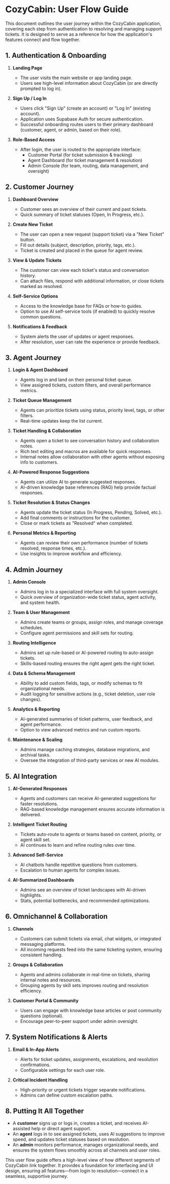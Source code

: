 # CozyCabin: User Flow Guide

This document outlines the user journey within the CozyCabin application, covering each step from authentication to resolving and managing support tickets. It is designed to serve as a reference for how the application's features connect and flow together.

## 1. Authentication & Onboarding

1. **Landing Page**  
   - The user visits the main website or app landing page.  
   - Users see high-level information about CozyCabin (or are directly prompted to log in).

2. **Sign Up / Log In**  
   - Users click "Sign Up" (create an account) or "Log In" (existing account).  
   - Application uses Supabase Auth for secure authentication.  
   - Successful onboarding routes users to their primary dashboard (customer, agent, or admin, based on their role).

3. **Role-Based Access**  
   - After login, the user is routed to the appropriate interface:  
     - Customer Portal (for ticket submission & tracking)  
     - Agent Dashboard (for ticket management & resolution)  
     - Admin Console (for team, routing, data management, and oversight)

## 2. Customer Journey

1. **Dashboard Overview**  
   - Customer sees an overview of their current and past tickets.  
   - Quick summary of ticket statuses (Open, In Progress, etc.).

2. **Create New Ticket**  
   - The user can open a new request (support ticket) via a "New Ticket" button.  
   - Fill out details (subject, description, priority, tags, etc.).  
   - Ticket is created and placed in the queue for agent review.

3. **View & Update Tickets**  
   - The customer can view each ticket's status and conversation history.  
   - Can attach files, respond with additional information, or close tickets marked as resolved.

4. **Self-Service Options**  
   - Access to the knowledge base for FAQs or how-to guides.  
   - Option to use AI self-service tools (if enabled) to quickly resolve common questions.

5. **Notifications & Feedback**  
   - System alerts the user of updates or agent responses.  
   - After resolution, user can rate the experience or provide feedback.

## 3. Agent Journey

1. **Login & Agent Dashboard**  
   - Agents log in and land on their personal ticket queue.  
   - View assigned tickets, custom filters, and overall performance metrics.

2. **Ticket Queue Management**  
   - Agents can prioritize tickets using status, priority level, tags, or other filters.  
   - Real-time updates keep the list current.

3. **Ticket Handling & Collaboration**  
   - Agents open a ticket to see conversation history and collaboration notes.  
   - Rich text editing and macros are available for quick responses.  
   - Internal notes allow collaboration with other agents without exposing info to customers.

4. **AI-Powered Response Suggestions**  
   - Agents can utilize AI to generate suggested responses.  
   - AI-driven knowledge base references (RAG) help provide factual responses.

5. **Ticket Resolution & Status Changes**  
   - Agents update the ticket status (In Progress, Pending, Solved, etc.).  
   - Add final comments or instructions for the customer.  
   - Close or mark tickets as "Resolved" when completed.

6. **Personal Metrics & Reporting**  
   - Agents can review their own performance (number of tickets resolved, response times, etc.).  
   - Use insights to improve workflow and efficiency.

## 4. Admin Journey

1. **Admin Console**  
   - Admins log in to a specialized interface with full system oversight.  
   - Quick overview of organization-wide ticket status, agent activity, and system health.

2. **Team & User Management**  
   - Admins create teams or groups, assign roles, and manage coverage schedules.  
   - Configure agent permissions and skill sets for routing.

3. **Routing Intelligence**  
   - Admins set up rule-based or AI-powered routing to auto-assign tickets.  
   - Skills-based routing ensures the right agent gets the right ticket.

4. **Data & Schema Management**  
   - Ability to add custom fields, tags, or modify schemas to fit organizational needs.  
   - Audit logging for sensitive actions (e.g., ticket deletion, user role changes).

5. **Analytics & Reporting**  
   - AI-generated summaries of ticket patterns, user feedback, and agent performance.  
   - Option to view advanced metrics and run custom reports.

6. **Maintenance & Scaling**  
   - Admins manage caching strategies, database migrations, and archival tasks.  
   - Oversee the integration of third-party services or new AI modules.

## 5. AI Integration

1. **AI-Generated Responses**  
   - Agents and customers can receive AI-generated suggestions for faster resolutions.  
   - RAG-based knowledge management ensures accurate information is delivered.

2. **Intelligent Ticket Routing**  
   - Tickets auto-route to agents or teams based on content, priority, or agent skill set.  
   - AI continues to learn and refine routing rules over time.

3. **Advanced Self-Service**  
   - AI chatbots handle repetitive questions from customers.  
   - Escalation to human agents for complex issues.

4. **AI-Summarized Dashboards**  
   - Admins see an overview of ticket landscapes with AI-driven highlights.  
   - Stats, potential bottlenecks, and recommended optimizations.

## 6. Omnichannel & Collaboration

1. **Channels**  
   - Customers can submit tickets via email, chat widgets, or integrated messaging platforms.  
   - All incoming requests feed into the same ticketing system, ensuring consistent handling.

2. **Groups & Collaboration**  
   - Agents and admins collaborate in real-time on tickets, sharing internal notes and resources.  
   - Grouping agents by skill sets improves routing and resolution efficiency.

3. **Customer Portal & Community**  
   - Users can engage with knowledge base articles or post community questions (optional).  
   - Encourage peer-to-peer support under admin oversight.

## 7. System Notifications & Alerts

1. **Email & In-App Alerts**  
   - Alerts for ticket updates, assignments, escalations, and resolution confirmations.  
   - Configurable settings for each user role.

2. **Critical Incident Handling**  
   - High-priority or urgent tickets trigger separate notifications.  
   - Admins can define custom escalation paths.

## 8. Putting It All Together

- A **customer** signs up or logs in, creates a ticket, and receives AI-assisted help or direct agent support.  
- An **agent** logs in to see assigned tickets, uses AI suggestions to improve speed, and updates ticket statuses based on resolution.  
- An **admin** monitors performance, manages organizational needs, and ensures the system flows smoothly across all channels and user roles.

This user flow guide offers a high-level view of how different segments of CozyCabin link together. It provides a foundation for interfacing and UI design, ensuring all features—from login to resolution—connect in a seamless, supportive journey. 